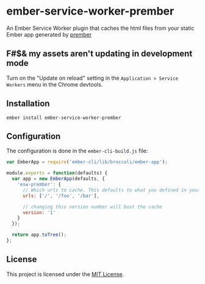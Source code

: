 # ember-service-worker-prember

An Ember Service Worker plugin that caches the html files from your static Ember app generated by [prember](https://github.com/ef4/prember)

## F#$& my assets aren't updating in development mode

Turn on the "Update on reload" setting in the `Application > Service Workers`
menu in the Chrome devtools.

## Installation

```
ember install ember-service-worker-prember
```

## Configuration

The configuration is done in the `ember-cli-build.js` file:

```js
var EmberApp = require('ember-cli/lib/broccoli/ember-app');

module.exports = function(defaults) {
  var app = new EmberApp(defaults, {
    'esw-prember': {
      // Which urls to cache. This defaults to what you defined in your prember.urls config
      urls: ['/', '/foo', '/bar'],

      // changing this version number will bust the cache
      version: '1'
    }
  });

  return app.toTree();
};
```

License
------------------------------------------------------------------------------

This project is licensed under the [MIT License](LICENSE.md).

